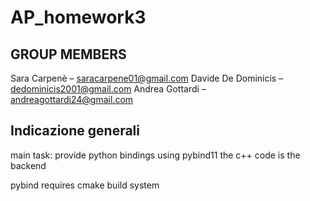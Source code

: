 # AP_homework3

## GROUP MEMBERS
Sara Carpenè – saracarpene01@gmail.com Davide De Dominicis – dedominicis2001@gmail.com Andrea Gottardi – andreagottardi24@gmail.com


## Indicazione generali

main task:
provide python bindings using pybind11
the c++ code is the backend

pybind requires cmake build system


